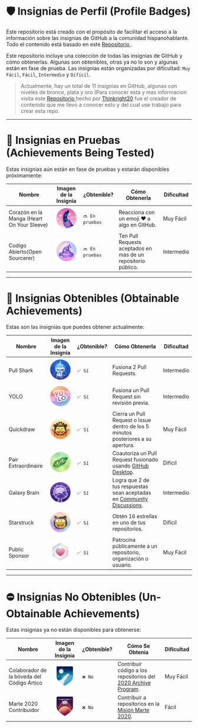 # 🛡️ Insignias de Perfil (Profile Badges)

Este repositorio está creado con el propósito de facilitar el acceso a la información sobre las insignias de GitHub a la comunidad hispanohablante. Todo el contenido está basado en este [Repositorio ](https://github.com/Thinkright20/Profile-Badges/blob/main/README.md).

Este repositorio incluye una colección de todas las insignias de GitHub y cómo obtenerlas. Algunas son obtenibles, otras ya no lo son y algunas están en fase de prueba. Las insignias están organizadas por dificultad: `Muy Fácil`, `Fácil`, `Intermedio` y `Difícil`.

> Actualmente, hay un total de 11 insignias en GitHub, algunas con niveles de bronce, plata y oro (Para conocer esta y mas informacion visita este [Repositorio ](https://github.com/Thinkright20/Profile-Badges/blob/main/README.md) hecho por [Thinkright20](https://github.com/Thinkright20) fue el creador de contenido que me llevo a conocer esto y del cual use trabajo para crear esta repo.

---

# 🧪 Insignias en Pruebas (Achievements Being Tested)

Estas insignias aún están en fase de pruebas y estarán disponibles próximamente:

| Nombre | Imagen de la Insignia | ¿Obtenible? | Cómo Obtenerla | Dificultad |
| --- | --- | --- | --- | --- |
| Corazón en la Manga (Heart On Your Sleeve) | <img src="https://raw.githubusercontent.com/Schweinepriester/github-profile-achievements/main/images/heart-on-your-sleeve-default.png" width="120px"> | `🔜 En pruebas` | Reacciona con un emoji ❤️ a algo en GitHub. | Muy Fácil |
| Codigo Abierto(Open Sourcerer) | <img src="https://raw.githubusercontent.com/Schweinepriester/github-profile-achievements/main/images/open-sourcerer-default.png" width="120px"> | `🔜 En pruebas` | Ten Pull Requests aceptados en más de un repositorio público. | Intermedio |

---

# 🥇 Insignias Obtenibles (Obtainable Achievements)

Estas son las insignias que puedes obtener actualmente:

| Nombre | Imagen de la Insignia | ¿Obtenible? | Cómo Obtenerla | Dificultad |
| --- | --- | --- | --- | --- |
| Pull Shark | <img src="https://raw.githubusercontent.com/Schweinepriester/github-profile-achievements/main/images/pull-shark-default.png" width="175px"> | `✅ Sí` | Fusiona 2 Pull Requests. | Intermedio |
| YOLO | <img src="https://raw.githubusercontent.com/Schweinepriester/github-profile-achievements/main/images/yolo-default.png" width="175px"> | `✅ Sí` | Fusiona un Pull Request sin revisión previa. | Intermedio |
| Quickdraw | <img src="https://raw.githubusercontent.com/Schweinepriester/github-profile-achievements/main/images/quickdraw-default.png" width="175px"> | `✅ Sí` | Cierra un Pull Request o Issue dentro de los 5 minutos posteriores a su apertura. | Muy Fácil |
| Pair Extraordinaire | <img src="https://raw.githubusercontent.com/Schweinepriester/github-profile-achievements/main/images/pair-extraordinaire-default.png" width="175px"> | `✅ Sí` | Coautoriza un Pull Request fusionado usando [GitHub Desktop](https://desktop.github.com/). | Difícil |
| Galaxy Brain | <img src="https://raw.githubusercontent.com/Schweinepriester/github-profile-achievements/main/images/galaxy-brain-default.png" width="175px"> | `✅ Sí` | Logra que 2 de tus respuestas sean aceptadas en [Community Discussions](https://github.com/orgs/community/discussions/). | Intermedio |
| Starstruck | <img src="https://raw.githubusercontent.com/Schweinepriester/github-profile-achievements/main/images/starstruck-default.png" width="175px"> | `✅ Sí` | Obtén 16 estrellas en uno de tus repositorios. | Difícil |
| Public Sponsor | <img src="https://raw.githubusercontent.com/Schweinepriester/github-profile-achievements/main/images/public-sponsor-default.png" width="175px"> | `✅ Sí` | Patrocina públicamente a un repositorio, organización o usuario. | Muy Fácil |

---

# ⛔ Insignias No Obtenibles (Un-Obtainable Achievements)

Estas insignias ya no están disponibles para obtenerse:

| Nombre | Imagen de la Insignia | ¿Obtenible? | Cómo Se Obtenía | Dificultad |
| --- | --- | --- | --- | --- |
| Colaborador de la bóveda del Código Ártico | <img src="https://raw.githubusercontent.com/Schweinepriester/github-profile-achievements/main/images/arctic-code-vault-contributor-default.png" width="175px"> | `❌ No` | Contribuir código a los repositorios del [2020 Archive Program](https://archiveprogram.github.com/). | Muy Fácil |
| Marte 2020 Contribuidor | <img src="https://raw.githubusercontent.com/Schweinepriester/github-profile-achievements/main/images/mars-2020-contributor-default.png" width="175px"> | `❌ No` | Contribuir a repositorios en la [Misión Marte 2020](https://github.com/readme/nasa-ingenuity-helicopter). | Fácil |
